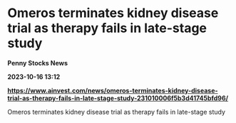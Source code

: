 # Omeros terminates kidney disease trial as therapy fails in late-stage study
**Penny Stocks News**

**2023-10-16 13:12**

**https://www.ainvest.com/news/omeros-terminates-kidney-disease-trial-as-therapy-fails-in-late-stage-study-231010006f5b3d41745bfd96/**

Omeros terminates kidney disease trial as therapy fails in late-stage study